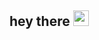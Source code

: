 ## hey there <img src="https://media.giphy.com/media/hvRJCLFzcasrR4ia7z/giphy.gif" width="25px">
<br/>
